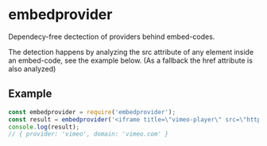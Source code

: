 # embedprovider

Dependecy-free dectection of providers behind embed-codes.

The detection happens by analyzing the src attribute of any element inside an embed-code, see the example below. (As a fallback the href attribute is also analyzed)

## Example
```javascript
const embedprovider = require('embedprovider');
const result = embedprovider('<iframe title=\"vimeo-player\" src=\"https://player.vimeo.com/video/336812660\" width=\"640\" height=\"360\" frameborder=\"0\" allowfullscreen></iframe>');
console.log(result);
// { provider: 'vimeo', domain: 'vimeo.com' }
```
